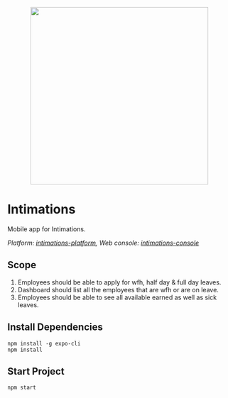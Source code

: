 <p align="center">
  <img width="400" height="400" src="https://github.com/codingkapoor/intimations/blob/master/assets/logo.png">
</p>

# Intimations
Mobile app for Intimations.

*Platform: [intimations-platform](https://github.com/codingkapoor/intimations-platform),
Web console: [intimations-console](https://github.com/codingkapoor/intimations-console)*

## Scope
1. Employees should be able to apply for wfh, half day & full day leaves.
2. Dashboard should list all the employees that are wfh or are on leave.
3. Employees should be able to see all available earned as well as sick leaves.

## Install Dependencies
```
npm install -g expo-cli
npm install
```

## Start Project
`npm start`
